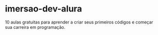 # imersao-dev-alura
10 aulas gratuitas para aprender a criar seus primeiros códigos e começar sua carreira em programação.
